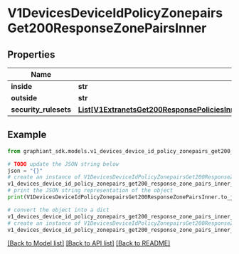 # V1DevicesDeviceIdPolicyZonepairsGet200ResponseZonePairsInner


## Properties

Name | Type | Description | Notes
------------ | ------------- | ------------- | -------------
**inside** | **str** |  | [optional] 
**outside** | **str** |  | [optional] 
**security_rulesets** | [**List[V1ExtranetsGet200ResponsePoliciesInnerBranchesExcludedDevicesInnerTrafficPolicySecurityRulesetsInner]**](V1ExtranetsGet200ResponsePoliciesInnerBranchesExcludedDevicesInnerTrafficPolicySecurityRulesetsInner.md) |  | [optional] 

## Example

```python
from graphiant_sdk.models.v1_devices_device_id_policy_zonepairs_get200_response_zone_pairs_inner import V1DevicesDeviceIdPolicyZonepairsGet200ResponseZonePairsInner

# TODO update the JSON string below
json = "{}"
# create an instance of V1DevicesDeviceIdPolicyZonepairsGet200ResponseZonePairsInner from a JSON string
v1_devices_device_id_policy_zonepairs_get200_response_zone_pairs_inner_instance = V1DevicesDeviceIdPolicyZonepairsGet200ResponseZonePairsInner.from_json(json)
# print the JSON string representation of the object
print(V1DevicesDeviceIdPolicyZonepairsGet200ResponseZonePairsInner.to_json())

# convert the object into a dict
v1_devices_device_id_policy_zonepairs_get200_response_zone_pairs_inner_dict = v1_devices_device_id_policy_zonepairs_get200_response_zone_pairs_inner_instance.to_dict()
# create an instance of V1DevicesDeviceIdPolicyZonepairsGet200ResponseZonePairsInner from a dict
v1_devices_device_id_policy_zonepairs_get200_response_zone_pairs_inner_from_dict = V1DevicesDeviceIdPolicyZonepairsGet200ResponseZonePairsInner.from_dict(v1_devices_device_id_policy_zonepairs_get200_response_zone_pairs_inner_dict)
```
[[Back to Model list]](../README.md#documentation-for-models) [[Back to API list]](../README.md#documentation-for-api-endpoints) [[Back to README]](../README.md)


